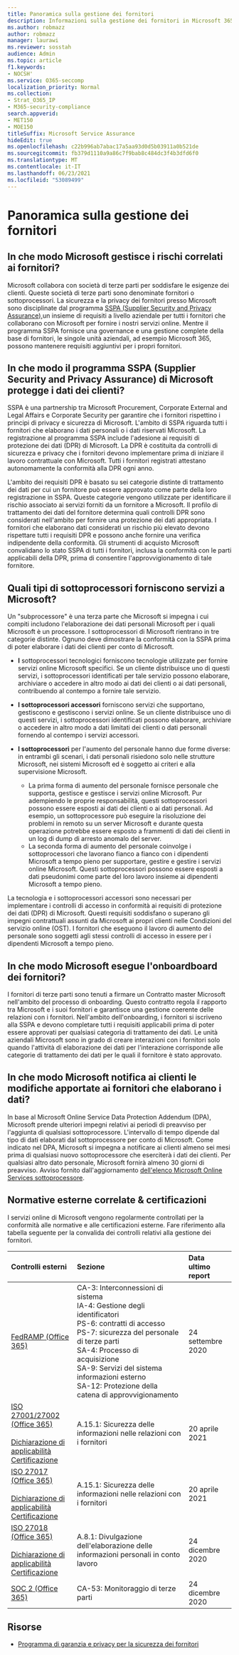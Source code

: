 ```yaml
---
title: Panoramica sulla gestione dei fornitori
description: Informazioni sulla gestione dei fornitori in Microsoft 365
ms.author: robmazz
author: robmazz
manager: laurawi
ms.reviewer: sosstah
audience: Admin
ms.topic: article
f1.keywords:
- NOCSH'
ms.service: O365-seccomp
localization_priority: Normal
ms.collection:
- Strat_O365_IP
- M365-security-compliance
search.appverid:
- MET150
- MOE150
titleSuffix: Microsoft Service Assurance
hideEdit: true
ms.openlocfilehash: c22b996ab7abac17a5aa93d0d5b03911a0b521de
ms.sourcegitcommit: fb379d1110a9a86c7f9bab8c484dc3f4b3dfd6f0
ms.translationtype: MT
ms.contentlocale: it-IT
ms.lasthandoff: 06/23/2021
ms.locfileid: "53089499"
---
```

# <a name="supplier-management-overview"></a>Panoramica sulla gestione dei fornitori

## <a name="how-does-microsoft-manage-risk-related-to-suppliers"></a>In che modo Microsoft gestisce i rischi correlati ai fornitori?

Microsoft collabora con società di terze parti per soddisfare le esigenze dei clienti. Queste società di terze parti sono denominate fornitori o sottoprocessori. La sicurezza e la privacy dei fornitori presso Microsoft sono disciplinate dal programma [SSPA (Supplier Security and Privacy Assurance),](https://www.microsoft.com/procurement/sspa?activetab=pivot1%3aprimaryr6)un insieme di requisiti a livello aziendale per tutti i fornitori che collaborano con Microsoft per fornire i nostri servizi online. Mentre il programma SSPA fornisce una governance e una gestione complete della base di fornitori, le singole unità aziendali, ad esempio Microsoft 365, possono mantenere requisiti aggiuntivi per i propri fornitori.

## <a name="how-does-microsofts-supplier-security-and-privacy-assurance-sspa-program-protect-customer-data"></a>In che modo il programma SSPA (Supplier Security and Privacy Assurance) di Microsoft protegge i dati dei clienti?

SSPA è una partnership tra Microsoft Procurement, Corporate External and Legal Affairs e Corporate Security per garantire che i fornitori rispettino i principi di privacy e sicurezza di Microsoft. L'ambito di SSPA riguarda tutti i fornitori che elaborano i dati personali o i dati riservati Microsoft. La registrazione al programma SSPA include l'adesione ai requisiti di protezione dei dati (DPR) di Microsoft. La DPR è costituita da controlli di sicurezza e privacy che i fornitori devono implementare prima di iniziare il lavoro contrattuale con Microsoft. Tutti i fornitori registrati attestano autonomamente la conformità alla DPR ogni anno.

L'ambito dei requisiti DPR è basato su sei categorie distinte di trattamento dei dati per cui un fornitore può essere approvato come parte della loro registrazione in SSPA. Queste categorie vengono utilizzate per identificare il rischio associato ai servizi forniti da un fornitore a Microsoft. Il profilo di trattamento dei dati del fornitore determina quali controlli DPR sono considerati nell'ambito per fornire una protezione dei dati appropriata. I fornitori che elaborano dati considerati un rischio più elevato devono rispettare tutti i requisiti DPR e possono anche fornire una verifica indipendente della conformità. Gli strumenti di acquisto Microsoft convalidano lo stato SSPA di tutti i fornitori, inclusa la conformità con le parti applicabili della DPR, prima di consentire l'approvvigionamento di tale fornitore.

## <a name="what-types-of-subprocessors-provide-services-for-microsoft"></a>Quali tipi di sottoprocessori forniscono servizi a Microsoft?

Un "subprocessore" è una terza parte che Microsoft si impegna i cui compiti includono l'elaborazione dei dati personali Microsoft per i quali Microsoft è un processore. I sottoprocessori di Microsoft rientrano in tre categorie distinte. Ognuno deve dimostrare la conformità con la SSPA prima di poter elaborare i dati dei clienti per conto di Microsoft.

- **I** sottoprocessori tecnologici forniscono tecnologie utilizzate per fornire servizi online Microsoft specifici. Se un cliente distribuisce uno di questi servizi, i sottoprocessori identificati per tale servizio possono elaborare, archiviare o accedere in altro modo ai dati dei clienti o ai dati personali, contribuendo al contempo a fornire tale servizio.
- **I sottoprocessori accessori** forniscono servizi che supportano, gestiscono e gestiscono i servizi online. Se un cliente distribuisce uno di questi servizi, i sottoprocessori identificati possono elaborare, archiviare o accedere in altro modo a dati limitati dei clienti o dati personali fornendo al contempo i servizi accessori.
- **I sottoprocessori** per l'aumento del personale hanno due forme diverse: in entrambi gli scenari, i dati personali risiedono solo nelle strutture Microsoft, nei sistemi Microsoft ed è soggetto ai criteri e alla supervisione Microsoft.

    - La prima forma di aumento del personale fornisce personale che supporta, gestisce e gestisce i servizi online Microsoft. Pur adempiendo le proprie responsabilità, questi sottoprocessori possono essere esposti ai dati dei clienti o ai dati personali. Ad esempio, un sottoprocessore può eseguire la risoluzione dei problemi in remoto su un server Microsoft e durante questa operazione potrebbe essere esposto a frammenti di dati dei clienti in un log di dump di arresto anomalo del server.
    - La seconda forma di aumento del personale coinvolge i sottoprocessori che lavorano fianco a fianco con i dipendenti Microsoft a tempo pieno per supportare, gestire e gestire i servizi online Microsoft. Questi sottoprocessori possono essere esposti a dati pseudonimi come parte del loro lavoro insieme ai dipendenti Microsoft a tempo pieno.

La tecnologia e i sottoprocessori accessori sono necessari per implementare i controlli di accesso in conformità ai requisiti di protezione dei dati (DPR) di Microsoft. Questi requisiti soddisfano o superano gli impegni contrattuali assunti da Microsoft ai propri clienti nelle Condizioni del servizio online (OST). I fornitori che eseguono il lavoro di aumento del personale sono soggetti agli stessi controlli di accesso in essere per i dipendenti Microsoft a tempo pieno.

## <a name="how-does-microsoft-onboard-suppliers"></a>In che modo Microsoft esegue l'onboardboard dei fornitori?

I fornitori di terze parti sono tenuti a firmare un Contratto master Microsoft nell'ambito del processo di onboarding. Questo contratto regola il rapporto tra Microsoft e i suoi fornitori e garantisce una gestione coerente delle relazioni con i fornitori. Nell'ambito dell'onboarding, i fornitori si iscriveno alla SSPA e devono completare tutti i requisiti applicabili prima di poter essere approvati per qualsiasi categoria di trattamento dei dati. Le unità aziendali Microsoft sono in grado di creare interazioni con i fornitori solo quando l'attività di elaborazione dei dati per l'interazione corrisponde alle categorie di trattamento dei dati per le quali il fornitore è stato approvato.

## <a name="how-does-microsoft-notify-customers-of-changes-to-suppliers-who-process-their-data"></a>In che modo Microsoft notifica ai clienti le modifiche apportate ai fornitori che elaborano i dati?

In base al Microsoft Online Service Data Protection Addendum (DPA), Microsoft prende ulteriori impegni relativi ai periodi di preavviso per l'aggiunta di qualsiasi sottoprocessore. L'intervallo di tempo dipende dal tipo di dati elaborati dal sottoprocessore per conto di Microsoft. Come indicato nel DPA, Microsoft si impegna a notificare ai clienti almeno sei mesi prima di qualsiasi nuovo sottoprocessore che eserciterà i dati dei clienti. Per qualsiasi altro dato personale, Microsoft fornirà almeno 30 giorni di preavviso. Avviso fornito dall'aggiornamento [dell'elenco Microsoft Online Services sottoprocessore](https://servicetrust.microsoft.com/ViewPage/TrustDocumentsV3?command=Download&downloadType=Document&downloadId=926b2cf5-6b6e-43ca-9bc3-f73e961aad5f&tab=7f51cb60-3d6c-11e9-b2af-7bb9f5d2d913&docTab=7f51cb60-3d6c-11e9-b2af-7bb9f5d2d913_Subprocessor_List).

## <a name="related-external-regulations--certifications"></a>Normative esterne correlate & certificazioni

I servizi online di Microsoft vengono regolarmente controllati per la conformità alle normative e alle certificazioni esterne. Fare riferimento alla tabella seguente per la convalida dei controlli relativi alla gestione dei fornitori.

| **Controlli esterni** | **Sezione** | **Data ultimo report** |
|:--------------------|:------------|:-----------------------|  
| [FedRAMP (Office 365)](https://compliance.microsoft.com/compliancemanager) | CA-3: Interconnessioni di sistema <br> IA-4: Gestione degli identificatori <br> PS-6: contratti di accesso <br> PS-7: sicurezza del personale di terze parti <br> SA-4: Processo di acquisizione <br> SA-9: Servizi del sistema informazioni esterno <br> SA-12: Protezione della catena di approvvigionamento | 24 settembre 2020 |
| [ISO 27001/27002 (Office 365)](https://servicetrust.microsoft.com/ViewPage/MSComplianceGuideV3?command=Download&downloadType=Document&downloadId=8d625374-4f2d-49f8-9d37-a4281ba98222&tab=7027ead0-3d6b-11e9-b9e1-290b1eb4cdeb&docTab=7027ead0-3d6b-11e9-b9e1-290b1eb4cdeb_ISO_Reports) <br><br> [Dichiarazione di applicabilità](https://servicetrust.microsoft.com/ViewPage/MSComplianceGuideV3?command=Download&downloadType=Document&downloadId=c0df4ce8-c77e-4183-84eb-c8688470d8b1&tab=7027ead0-3d6b-11e9-b9e1-290b1eb4cdeb&docTab=7027ead0-3d6b-11e9-b9e1-290b1eb4cdeb_ISO_Reports) <br> [Certificazione](https://servicetrust.microsoft.com/ViewPage/MSComplianceGuideV3?command=Download&downloadType=Document&downloadId=1e84a14a-2468-45ac-9412-5e53250d57ec&tab=7027ead0-3d6b-11e9-b9e1-290b1eb4cdeb&docTab=7027ead0-3d6b-11e9-b9e1-290b1eb4cdeb_ISO_Reports) | A.15.1: Sicurezza delle informazioni nelle relazioni con i fornitori | 20 aprile 2021 |
| [ISO 27017 (Office 365)](https://servicetrust.microsoft.com/ViewPage/MSComplianceGuideV3?command=Download&downloadType=Document&downloadId=8d625374-4f2d-49f8-9d37-a4281ba98222&tab=7027ead0-3d6b-11e9-b9e1-290b1eb4cdeb&docTab=7027ead0-3d6b-11e9-b9e1-290b1eb4cdeb_ISO_Reports) <br><br> [Dichiarazione di applicabilità](https://servicetrust.microsoft.com/ViewPage/MSComplianceGuideV3?command=Download&downloadType=Document&downloadId=c0df4ce8-c77e-4183-84eb-c8688470d8b1&tab=7027ead0-3d6b-11e9-b9e1-290b1eb4cdeb&docTab=7027ead0-3d6b-11e9-b9e1-290b1eb4cdeb_ISO_Reports) <br> [Certificazione](https://servicetrust.microsoft.com/ViewPage/MSComplianceGuideV3?command=Download&downloadType=Document&downloadId=70de0999-5451-43a3-9ef4-761e8fbfb1a3&tab=7027ead0-3d6b-11e9-b9e1-290b1eb4cdeb&docTab=7027ead0-3d6b-11e9-b9e1-290b1eb4cdeb_ISO_Reports) | A.15.1: Sicurezza delle informazioni nelle relazioni con i fornitori | 20 aprile 2021 |
| [ISO 27018 (Office 365)](https://servicetrust.microsoft.com/ViewPage/MSComplianceGuideV3?command=Download&downloadType=Document&downloadId=8d625374-4f2d-49f8-9d37-a4281ba98222&tab=7027ead0-3d6b-11e9-b9e1-290b1eb4cdeb&docTab=7027ead0-3d6b-11e9-b9e1-290b1eb4cdeb_ISO_Reports) <br><br> [Dichiarazione di applicabilità](https://servicetrust.microsoft.com/ViewPage/MSComplianceGuideV3?command=Download&downloadType=Document&downloadId=c0df4ce8-c77e-4183-84eb-c8688470d8b1&tab=7027ead0-3d6b-11e9-b9e1-290b1eb4cdeb&docTab=7027ead0-3d6b-11e9-b9e1-290b1eb4cdeb_ISO_Reports) <br> [Certificazione](https://servicetrust.microsoft.com/ViewPage/MSComplianceGuideV3?command=Download&downloadType=Document&downloadId=43e89534-f48d-42ea-a7a7-3523ff516036&tab=7027ead0-3d6b-11e9-b9e1-290b1eb4cdeb&docTab=7027ead0-3d6b-11e9-b9e1-290b1eb4cdeb_ISO_Reports) |  A.8.1: Divulgazione dell'elaborazione delle informazioni personali in conto lavoro | 24 dicembre 2020 |
| [SOC 2 (Office 365)](https://servicetrust.microsoft.com/ViewPage/MSComplianceGuideV3?command=Download&downloadType=Document&downloadId=a73c1738-7892-42b7-acd3-87b6371c53f6&tab=7027ead0-3d6b-11e9-b9e1-290b1eb4cdeb&docTab=7027ead0-3d6b-11e9-b9e1-290b1eb4cdeb_SOC_%2F_SSAE_16_Reports) | CA-53: Monitoraggio di terze parti | 24 dicembre 2020 |

## <a name="resources"></a>Risorse

- [Programma di garanzia e privacy per la sicurezza dei fornitori](https://www.microsoft.com/procurement/sspa?activetab=pivot1%3aprimaryr6)
